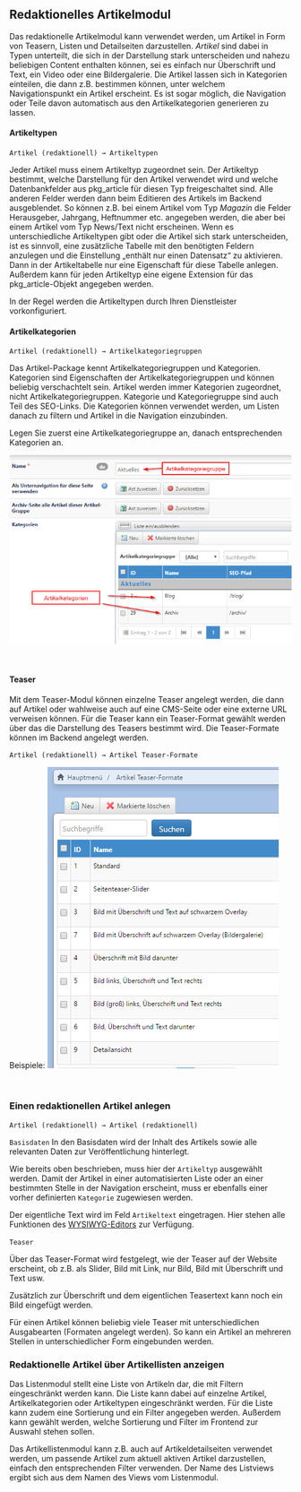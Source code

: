 ## Redaktionelles Artikelmodul

Das redaktionelle Artikelmodul kann verwendet werden, um Artikel  in Form von Teasern, Listen und Detailseiten darzustellen. *Artikel* sind dabei in Typen unterteilt, die sich in der Darstellung stark unterscheiden und nahezu beliebigen Content enthalten können, sei es einfach nur Überschrift und Text, ein Video oder eine Bildergalerie. Die Artikel lassen sich in Kategorien einteilen, die dann z.B. bestimmen können, unter welchem Navigationspunkt ein Artikel erscheint. Es ist sogar möglich, die Navigation oder Teile davon automatisch aus den Artikelkategorien generieren zu lassen.

#### Artikeltypen

    Artikel (redaktionell) → Artikeltypen

Jeder Artikel muss einem Artikeltyp zugeordnet sein. Der Artikeltyp bestimmt, welche Darstellung für den Artikel verwendet wird und welche Datenbankfelder aus pkg_article für diesen Typ freigeschaltet sind. Alle anderen Felder werden dann beim Editieren des Artikels im Backend ausgeblendet. So können z.B. bei einem Artikel vom Typ *Magazin* die Felder Herausgeber, Jahrgang, Heftnummer etc. angegeben werden, die aber bei einem Artikel vom Typ News/Text nicht erscheinen. Wenn es unterschiedliche Artikeltypen gibt oder die Artikel sich stark unterscheiden, ist es sinnvoll, eine zusätzliche Tabelle mit den benötigten Feldern anzulegen und die Einstellung „enthält nur einen Datensatz“ zu aktivieren. Dann in der Artikeltabelle nur eine Eigenschaft für diese Tabelle anlegen.
Außerdem kann für jeden Artikeltyp eine eigene Extension für das pkg_article-Objekt angegeben werden. 

In der Regel werden die Artikeltypen durch Ihren Dienstleister vorkonfiguriert.

#### Artikelkategorien

    Artikel (redaktionell) → Artikelkategoriegruppen
    
Das Artikel-Package kennt Artikelkategoriegruppen und Kategorien. Kategorien sind Eigenschaften der Artikelkategoriegruppen und können beliebig verschachtelt sein. Artikel werden immer Kategorien zugeordnet, nicht Artikelkategoriegruppen. Kategorie und Kategoriegruppe sind auch Teil des SEO-Links. Die Kategorien können verwendet werden, um Listen danach zu filtern und Artikel  in die Navigation einzubinden.

Legen Sie zuerst eine Artikelkategoriegruppe an, danach entsprechenden Kategorien an.

![](/assets/artikelkategorien.png)

<br>

#### Teaser
   
Mit dem Teaser-Modul können einzelne Teaser angelegt werden, die dann auf Artikel oder wahlweise auch auf eine CMS-Seite oder eine externe URL verweisen können. Für die Teaser kann ein Teaser-Format gewählt werden über das die Darstellung des Teasers bestimmt wird. Die Teaser-Formate können im Backend angelegt werden. 

    Artikel (redaktionell) → Artikel Teaser-Formate

Beispiele:
![](/assets/teaserformate.png)

<br>

### Einen redaktionellen Artikel anlegen

    Artikel (redaktionell) → Artikel (redaktionell)

`Basisdaten`
In den Basisdaten wird der Inhalt des Artikels sowie alle relevanten Daten zur Veröffentlichung hinterlegt.

Wie bereits oben beschrieben, muss hier der `Artikeltyp` ausgewählt werden. Damit der Artikel in einer automatisierten Liste oder an einer bestimmten Stelle in der Navigation erscheint, muss er ebenfalls einer vorher definierten `Kategorie` zugewiesen werden.

Der eigentliche Text wird im Feld `Artikeltext` eingetragen. Hier stehen alle Funktionen des [WYSIWYG-Editors](/ckeditor.md) zur Verfügung.



`Teaser`

Über das Teaser-Format wird festgelegt, wie der Teaser auf der Website erscheint, ob z.B. als Slider, Bild mit Link, nur Bild, Bild mit Überschrift und Text usw.

Zusätzlich zur Überschrift und dem eigentlichen Teasertext kann noch ein Bild eingefügt werden.

Für einen Artikel können beliebig viele Teaser mit unterschiedlichen Ausgabearten (Formaten angelegt werden). So kann ein Artikel an mehreren Stellen in unterschiedlicher Form eingebunden werden.

### Redaktionelle Artikel über Artikellisten anzeigen
Das Listenmodul stellt eine Liste von Artikeln dar, die mit Filtern eingeschränkt werden kann. Die Liste kann dabei auf einzelne Artikel, Artikelkategorien oder Artikeltypen eingeschränkt werden. Für die Liste kann zudem eine Sortierung und ein Filter angegeben werden. Außerdem kann gewählt werden, welche Sortierung und Filter im Frontend zur Auswahl stehen sollen. 

Das Artikellistenmodul kann z.B. auch auf Artikeldetailseiten verwendet werden, um passende Artikel zum aktuell aktiven Artikel darzustellen, einfach den entsprechenden Filter verwenden. Der Name des Listviews ergibt sich aus dem Namen des Views vom Listenmodul. 





